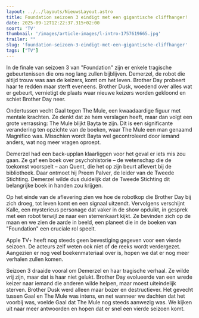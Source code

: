 ```yaml
---
layout: ../../layouts/NieuwsLayout.astro
title: Foundation seizoen 3 eindigt met een gigantische cliffhanger!
date: 2025-09-12T12:22:37.315+02:00
soort: 'TV'
thumbnail: '/images/article-images/l-intro-1757619665.jpg'
trailer: ""
slug: 'foundation-seizoen-3-eindigt-met-een-gigantische-cliffhanger'
tags: ["TV"]
---
```


In de finale van seizoen 3 van "Foundation" zijn er enkele tragische
gebeurtenissen die ons nog lang zullen bijblijven. Demerzel, de robot die altijd
trouw was aan de keizers, komt om het leven. Brother Day probeert haar te redden
maar sterft eveneens. Brother Dusk, woedend over alles wat er gebeurt,
vernietigt de plaats waar nieuwe keizers worden gekloond en schiet Brother Day
neer.

Ondertussen vecht Gaal tegen The Mule, een kwaadaardige figuur met mentale
krachten. Ze denkt dat ze hem verslagen heeft, maar dan volgt een grote
verrassing: The Mule blijkt Bayta te zijn. Dit is een significante verandering
ten opzichte van de boeken, waar The Mule een man genaamd Magnifico was.
Misschien wordt Bayta wel gecontroleerd door iemand anders, wat nog meer vragen
oproept.

Demerzel had een back-upplan klaarliggen voor het geval er iets mis zou gaan. Ze
gaf een boek over psychohistorie – de wetenschap die de toekomst voorspelt – aan
Quent, die het op zijn beurt aflevert bij de bibliotheek. Daar ontmoet hij Preem
Palver, de leider van de Tweede Stichting. Demerzel wilde dus duidelijk dat de
Tweede Stichting dit belangrijke boek in handen zou krijgen.

Op het einde van de aflevering zien we hoe de robotkop die Brother Day bij zich
droeg, tot leven komt en een signaal uitzendt. Vervolgens verschijnt Kalle, een
mysterieus personage dat vaker in de show opduikt, in gesprek met een robot
terwijl ze naar een sterrenkaart kijkt. Ze bevinden zich op de maan en we zien
de aarde in beeld, een planeet die in de boeken van "Foundation" een cruciale
rol speelt.

Apple TV+ heeft nog steeds geen bevestiging gegeven voor een vierde seizoen. De
acteurs zelf weten ook niet of de reeks wordt verdergezet. Aangezien er nog veel
boekenmateriaal over is, hopen we dat er nog meer verhalen zullen komen.

Seizoen 3 draaide vooral om Demerzel en haar tragische verhaal. Ze wilde vrij
zijn, maar dat is haar niet gelukt. Brother Day evolueerde van een wrede keizer
naar iemand die anderen wilde helpen, maar moest uiteindelijk sterven. Brother
Dusk werd alleen maar bozer en destructiever. Het gevecht tussen Gaal en The
Mule was intens, en net wanneer we dachten dat het voorbij was, voelde Gaal dat
The Mule nog steeds aanwezig was. We kijken uit naar meer antwoorden en hopen
dat er snel een vierde seizoen komt.